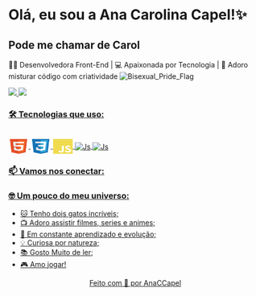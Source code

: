 # Olá, eu sou a Ana Carolina Capel!✨
## Pode me chamar de Carol

<p>
  👩‍💻 Desenvolvedora Front-End | 💻 Apaixonada por Tecnologia | 🌈 Adoro misturar código com criatividade <img width="20" height="12" alt="Bisexual_Pride_Flag" src="https://github.com/user-attachments/assets/896c0d3c-25c2-4c81-9ccc-984357907871" />

</p>

 <div>
   <a href="https://github.com/devemdobro">
   <img height="180em" src="https://github-readme-stats.vercel.app/api?username=AnaCCapel&show_icons=true&theme=nightowl&include_all_commits=true&count_private=true"/>
   <img height="180em" src="https://github-readme-stats.vercel.app/api/top-langs/?username=AnaCCapel&layout=compact&langs_count=6&theme=nightowl"/>
</div>

### 🛠️ Tecnologias que uso:
    
<div style="display: inline_block"><br>
    <img align="center" alt="HTML" height="30" width="40" src="https://raw.githubusercontent.com/devicons/devicon/master/icons/html5/html5-original.svg">
  <img align="center" alt="CSS" height="30" width="40" src="https://raw.githubusercontent.com/devicons/devicon/master/icons/css3/css3-original.svg">
  <img align="center" alt="Js" height="30" width="40" src="https://raw.githubusercontent.com/devicons/devicon/master/icons/javascript/javascript-plain.svg">
  <img  align="center" alt="Js" height="30" width="40" src="https://cdn.jsdelivr.net/gh/devicons/devicon@latest/icons/git/git-original.svg" />
  <img  align="center" alt="Js" height="30" width="40" src="https://cdn.jsdelivr.net/gh/devicons/devicon@latest/icons/github/github-original.svg" />          
</div>

### 📫 Vamos nos conectar:

### 🤓 Um pouco do meu universo:

- 🐱 Tenho dois gatos incríveis;
- 📺 Adoro assistir filmes, series e animes;
- 🌱 Em constante aprendizado e evolução;
- 💡 Curiosa por natureza; 
- 📚 Gosto Muito de ler;
- 🎮 Amo jogar! 

 <p align="center">Feito com 💜 por AnaCCapel</p>
